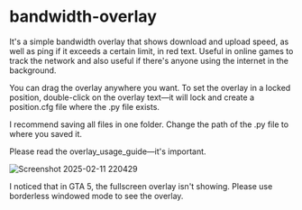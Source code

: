 # bandwidth-overlay
It's a simple bandwidth overlay that shows download and upload speed, as well as ping if it exceeds a certain limit, in red text. Useful in online games to track the network and also useful if there's anyone using the internet in the background.

You can drag the overlay anywhere you want. To set the overlay in a locked position, double-click on the overlay text—it will lock and create a position.cfg file where the .py file exists.

I recommend saving all files in one folder.
Change the path of the .py file to where you saved it.

Please read the overlay_usage_guide—it's important.

![Screenshot 2025-02-11 220429](https://github.com/user-attachments/assets/7534e4f9-ef52-4260-9d46-b3a0fca8a6f6)

I noticed that in GTA 5, the fullscreen overlay isn't showing. Please use borderless windowed mode to see the overlay.
